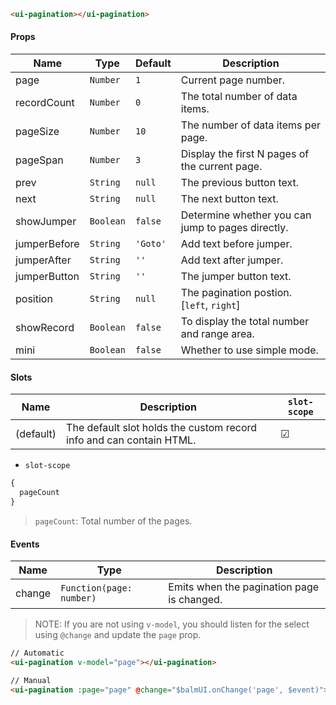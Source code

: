 ```html
<ui-pagination></ui-pagination>
```

#### Props

| Name         | Type      | Default  | Description                                       |
| ------------ | --------- | -------- | ------------------------------------------------- |
| page         | `Number`  | `1`      | Current page number.                              |
| recordCount  | `Number`  | `0`      | The total number of data items.                   |
| pageSize     | `Number`  | `10`     | The number of data items per page.                |
| pageSpan     | `Number`  | `3`      | Display the first N pages of the current page.    |
| prev         | `String`  | `null`   | The previous button text.                         |
| next         | `String`  | `null`   | The next button text.                             |
| showJumper   | `Boolean` | `false`  | Determine whether you can jump to pages directly. |
| jumperBefore | `String`  | `'Goto'` | Add text before jumper.                           |
| jumperAfter  | `String`  | `''`     | Add text after jumper.                            |
| jumperButton | `String`  | `''`     | The jumper button text.                           |
| position     | `String`  | `null`   | The pagination postion. [`left`, `right`]         |
| showRecord   | `Boolean` | `false`  | To display the total number and range area.       |
| mini         | `Boolean` | `false`  | Whether to use simple mode.                       |

#### Slots

| Name      | Description                                                         | `slot-scope` |
| --------- | ------------------------------------------------------------------- | ------------ |
| (default) | The default slot holds the custom record info and can contain HTML. | ☑            |

- `slot-scope`

```js
{
  pageCount
}
```

> `pageCount`: Total number of the pages.

#### Events

| Name   | Type                     | Description                                |
| ------ | ------------------------ | ------------------------------------------ |
| change | `Function(page: number)` | Emits when the pagination page is changed. |

> NOTE: If you are not using `v-model`, you should listen for the select using `@change` and update the `page` prop.

```html
// Automatic
<ui-pagination v-model="page"></ui-pagination>

// Manual
<ui-pagination :page="page" @change="$balmUI.onChange('page', $event)"></ui-pagination>
```
